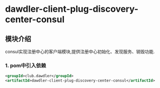 # dawdler-client-plug-discovery-center-consul

## 模块介绍

consul实现注册中心的客户端模块,提供注册中心初始化、发现服务、销毁功能.

### 1. pom中引入依赖

```xml
<groupId>club.dawdler</groupId>
<artifactId>dawdler-client-plug-discovery-center-consul</artifactId>
```

